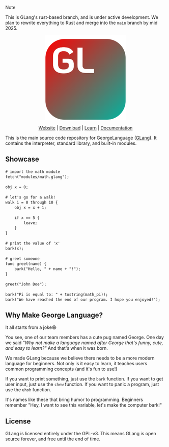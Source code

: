 > [!NOTE]
> This is GLang's rust-based branch, and is under active development. We plan to rewrite everything to Rust and
merge into the `main` branch by mid 2025.

<div align="center">
  <picture>
    <img
         src="resources/icons/george_language_icon.svg"
         width="50%">
  </picture>

[Website][GLang] | [Download] | [Learn] | [Documentation]
</div>

This is the main source code repository for GeorgeLanguage ([GLang]). It contains the interpreter,
standard library, and built-in modules.

[GLang]: https://sites.google.com/view/george-lang/home/
[Download]: https://sites.google.com/view/george-lang/install/
[Learn]: https://sites.google.com/view/george-lang/documentation/guide-book/
[Documentation]: https://sites.google.com/view/george-lang/documentation/standard-docs/

## Showcase
```
# import the math module
fetch("modules/math.glang");

obj x = 0;

# let's go for a walk!
walk i = 0 through 10 {
    obj x = x + 1;

    if x == 5 {
        leave;
    }
}

# print the value of 'x'
bark(x);

# greet someone
func greet(name) {
    bark("Hello, " + name + "!");
}

greet("John Doe");

bark("Pi is equal to: " + tostring(math_pi));
bark("We have reached the end of our program. I hope you enjoyed!");
```

## Why Make George Language?
It all starts from a joke😆

You see, one of our team members has a cute pug named George. One day we said
_"Why not make a language named after George that's funny, cute, and easy to learn?"_ And that's when it was born.

We made GLang because we believe there needs to be a more modern language for beginners. Not only is it easy to learn, it teaches users common programming concepts (and it's fun to use!)

If you want to print something, just use the `bark` function.
If you want to get user input, just use the `chew` function.
If you want to panic a program, just use the `uhoh` function.

It's names like these that bring humor to programming. Beginners remember "Hey, I want to see this variable, let's make the computer bark!"

## License
GLang is licensed entirely under the GPL-v3. This means GLang is open source forever, and free until the end of time.
